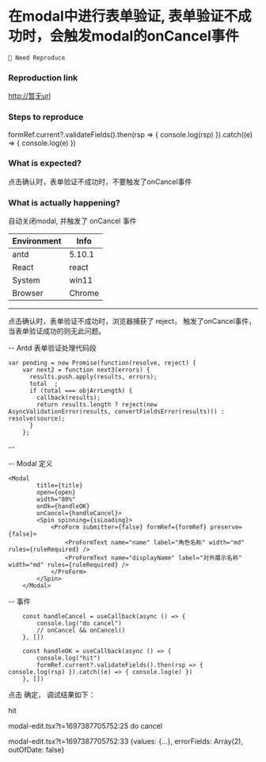 # 在modal中进行表单验证, 表单验证不成功时，会触发modal的onCancel事件

`🤔 Need Reproduce`

### Reproduction link

[http://暂无url](http://暂无url)

### Steps to reproduce

formRef.current?.validateFields().then(rsp => { console.log(rsp) }).catch((e) => { console.log(e) })

### What is expected?

点击确认时，表单验证不成功时，不要触发了onCancel事件

### What is actually happening?

自动关闭modal, 并触发了 onCancel 事件

| Environment | Info   |
| ----------- | ------ |
| antd        | 5.10.1 |
| React       | react  |
| System      | win11  |
| Browser     | Chrome |

---

点击确认时，表单验证不成功时，浏览器捕获了 reject， 触发了onCancel事件， 当表单验证成功的则无此问题。

-- Antd 表单验证处理代码段

```
var pending = new Promise(function(resolve, reject) {
    var next2 = function next3(errors) {
      results.push.apply(results, errors);
      total  ;
      if (total === objArrLength) {
        callback(results);
        return results.length ? reject(new AsyncValidationError(results, convertFieldsError(results))) : resolve(source);
      }
    };
```

--

-- Modal 定义

```
<Modal
        title={title}
        open={open}
        width="80%"
        onOk={handleOK}
        onCancel={handleCancel}>
        <Spin spinning={isLoading}>
            <ProForm submitter={false} formRef={formRef} preserve={false}>
                <ProFormText name="name" label="角色名称" width="md" rules={ruleRequired} />
                <ProFormText name="displayName" label="对外展示名称" width="md" rules={ruleRequired} />
            </ProForm>
        </Spin>
    </Modal>
```

-- 事件

```
    const handleCancel = useCallback(async () => {
        console.log("do cancel")
        // onCancel && onCancel()
    }, [])

    const handleOK = useCallback(async () => {
        console.log("hit")
        formRef.current?.validateFields().then(rsp => { console.log(rsp) }).catch((e) => { console.log(e) })
    }, [])
```

点击 确定， 调试结果如下：

hit

modal-edit.tsx?t=1697387705752:25 do cancel

modal-edit.tsx?t=1697387705752:33 {values: {…}, errorFields: Array(2), outOfDate: false}

<!-- generated by ant-design-issue-helper. DO NOT REMOVE -->
